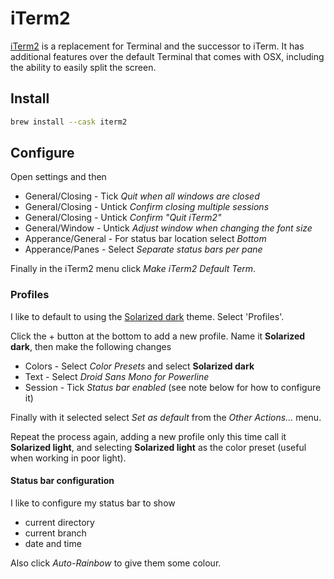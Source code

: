 # iTerm2

[iTerm2](https://www.iterm2.com/) is a replacement for Terminal and the successor to iTerm. It has additional features over the default Terminal that comes with OSX, including the ability to easily split the screen.

## Install

```bash
brew install --cask iterm2
```

## Configure

Open settings and then

- General/Closing - Tick *Quit when all windows are closed*
- General/Closing - Untick *Confirm closing multiple sessions*
- General/Closing - Untick *Confirm "Quit iTerm2"*
- General/Window - Untick *Adjust window when changing the font size*
- Apperance/General - For status bar location select *Bottom*
- Apperance/Panes - Select *Separate status bars per pane*

Finally in the iTerm2 menu click *Make iTerm2 Default Term*.

### Profiles

I like to default to using the [Solarized dark](http://ethanschoonover.com/solarized) theme. Select 'Profiles'.

Click the + button at the bottom to add a new profile. Name it **Solarized dark**, then make the following changes

- Colors - Select *Color Presets* and select **Solarized dark**
- Text - Select *Droid Sans Mono for Powerline*
- Session - Tick *Status bar enabled* (see note below for how to configure it)

Finally with it selected select *Set as default* from the *Other Actions...* menu.

Repeat the process again, adding a new profile only this time call it **Solarized light**, and selecting **Solarized light** as the color preset (useful when working in poor light).

#### Status bar configuration

I like to configure my status bar to show

- current directory
- current branch
- date and time

Also click *Auto-Rainbow* to give them some colour.
